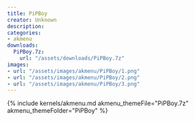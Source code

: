 ```yaml
---
title: PiPBoy
creator: Unknown
description: 
categories:
- akmenu
downloads:
  PiPBoy.7z:
    url: "/assets/downloads/PiPBoy.7z"
images:
- url: "/assets/images/akmenu/PiPBoy/1.png"
- url: "/assets/images/akmenu/PiPBoy/2.png"
- url: "/assets/images/akmenu/PiPBoy/3.png"
---
```


{% include kernels/akmenu.md akmenu_themeFile="PiPBoy.7z" akmenu_themeFolder="PiPBoy" %}
